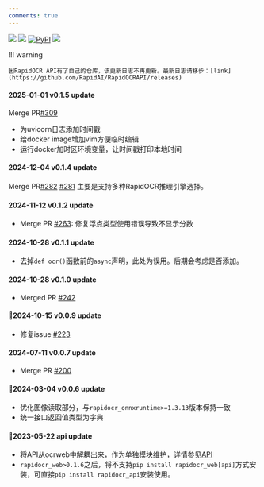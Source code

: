 ```yaml
---
comments: true
---
```


<p>
    <a href=""><img src="https://img.shields.io/badge/Python->=3.6,<3.13-aff.svg"></a>
    <a href=""><img src="https://img.shields.io/badge/OS-Linux%2C%20Win%2C%20Mac-pink.svg"></a>
    <a href="https://pypi.org/project/rapidocr-api/"><img alt="PyPI" src="https://img.shields.io/pypi/v/rapidocr-api"></a>
    <a href="https://pepy.tech/project/rapidocr_api"><img src="https://static.pepy.tech/personalized-badge/rapidocr_api?period=total&units=abbreviation&left_color=grey&right_color=blue&left_text=Downloads"></a>
</p>

!!! warning

    因RapidOCR API有了自己的仓库，该更新日志不再更新。最新日志请移步：[link](https://github.com/RapidAI/RapidOCRAPI/releases)

#### 2025-01-01 v0.1.5 update

Merge PR[#309](https://github.com/RapidAI/RapidOCR/pull/309)

- 为uvicorn日志添加时间戳
- 给docker image增加vim方便临时编辑
- 运行docker加时区环境变量，让时间戳打印本地时间

#### 2024-12-04 v0.1.4 update

Merge PR[#282](https://github.com/RapidAI/RapidOCR/pull/282) [#281](https://github.com/RapidAI/RapidOCR/pull/281)
主要是支持多种RapidOCR推理引擎选择。

#### 2024-11-12 v0.1.2 update

- Merge PR [#263](https://github.com/RapidAI/RapidOCR/pull/253): 修复浮点类型使用错误导致不显示分数

#### 2024-10-28 v0.1.1 update

- 去掉`def ocr()`函数前的`async`声明，此处为误用。后期会考虑是否添加。

#### 2024-10-28 v0.1.0 update

- Merged PR [#242](https://github.com/RapidAI/RapidOCR/pull/242)

#### 🍿2024-10-15 v0.0.9 update

- 修复issue [#223](https://github.com/RapidAI/RapidOCR/issues/223)

#### 2024-07-11 v0.0.7 update

- Merge PR [#200](https://github.com/RapidAI/RapidOCR/pull/200)

#### 🥥2024-03-04 v0.0.6 update

- 优化图像读取部分，与`rapidocr_onnxruntime>=1.3.13`版本保持一致
- 统一接口返回值类型为字典

#### 🍜2023-05-22 api update

- 将API从ocrweb中解耦出来，作为单独模块维护，详情参见[API](https://github.com/RapidAI/RapidOCR/tree/main/api)
- `rapidocr_web>0.1.6`之后，将不支持`pip install rapidocr_web[api]`方式安装，可直接`pip install rapidocr_api`安装使用。
